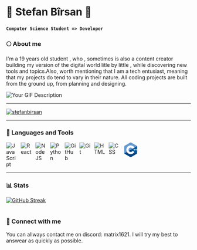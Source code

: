 # 👾 Stefan Bîrsan 👾

**`Computer Science Student => Developer`**

### 🌕 About me

I'm a 19 years old student , who ,  sometimes is also a content creator building my version of the digital world litle by little , while discovering new tools and topics.Also, worth mentioning that I am a tech entusiast, meaning that my projects do tend to vary in their nature. All coding projects are built from the ground up, from planning and designing.

![Your GIF Description]([[https://link-to-your-gif.gif](https://media.giphy.com/media/qgQUggAC3Pfv687qPC/giphy.gif?cid=790b76119ywgj0s9mcydp9w0mb4fb3awu0s2i5fw59ez6gs3&ep=v1_gifs_search&rid=giphy.gif&ct=g](https://giphy.com/gifs/CapgeminiIndia-coding-techchallenge2020-techchallenge-u2pmTWUi0MXjyrMaVj)))


---


<p align="left"> <a href="https://github.com/StefanBirsan"><img src="https://github-profile-trophy.vercel.app/?username=stefanbirsan" alt="stefanbirsan" /></a> </p>

---

### 🧰 Languages and Tools

<img align="left" alt="JavaScript" width="30px" style="padding-right:10px;" src="https://cdn.jsdelivr.net/gh/devicons/devicon/icons/javascript/javascript-plain.svg" />
<img align="left" alt="React" width="30px" style="padding-right:10px;" src="https://cdn.jsdelivr.net/gh/devicons/devicon/icons/react/react-original.svg" />
<img align="left" alt="NodeJS" width="30px" style="padding-right:10px;" src="https://cdn.jsdelivr.net/gh/devicons/devicon/icons/nodejs/nodejs-original.svg" />
<img align="left" alt="Python" width="30px" style="padding-right:10px;" src="https://cdn.jsdelivr.net/gh/devicons/devicon/icons/python/python-plain.svg" />
<img src="https://raw.githubusercontent.com/devicons/devicon/master/icons/cplusplus/cplusplus-original.svg" alt="cplusplus" width="40" height="40"/>
<img align="left" alt="GitHub" width="30px" style="padding-right:10px;" src="https://cdn.jsdelivr.net/gh/devicons/devicon/icons/github/github-original.svg" />
<img align="left" alt="Git" width="30px" style="padding-right:10px;" src="https://cdn.jsdelivr.net/gh/devicons/devicon/icons/git/git-original.svg" />
<img align="left" alt="HTML" width="30px" style="padding-right:10px;" src="https://cdn.jsdelivr.net/gh/devicons/devicon/icons/html5/html5-plain.svg" />
<img align="left" alt="CSS" width="30px" style="padding-right:10px;" src="https://cdn.jsdelivr.net/gh/devicons/devicon/icons/css3/css3-plain.svg" />
<br />

#

---

### 📊 Stats

[![GitHub Streak](https://streak-stats.demolab.com?user=StefanBirsan&theme=python-dark)](https://git.io/streak-stats)

#

### 🔌 Connect with me

You can allways contact me on discord: matrix1621. I will try my best to answear as quickly as possible.
